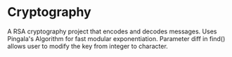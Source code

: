 # Cryptography
A RSA cryptography project that encodes and decodes messages. Uses Pingala's Algorithm for fast modular exponentiation. 
Parameter diff in find() allows user to modify the key from integer to character.
